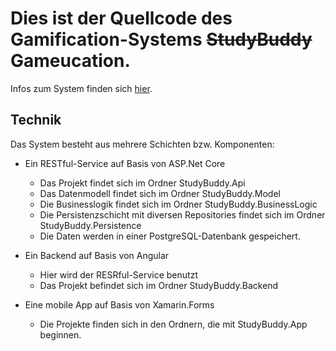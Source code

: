 # Dies ist der Quellcode des Gamification-Systems ~~StudyBuddy~~ Gameucation.

Infos zum System finden sich [hier](https://gameucation.eu).

## Technik

Das System besteht aus mehrere Schichten bzw. Komponenten:

* Ein RESTful-Service auf Basis von ASP.Net Core
  * Das Projekt findet sich im Ordner StudyBuddy.Api
  * Das Datenmodell findet sich im Ordner StudyBuddy.Model
  * Die Businesslogik findet sich im Ordner StudyBuddy.BusinessLogic
  * Die Persistenzschicht mit diversen Repositories findet sich im Ordner StudyBuddy.Persistence
  * Die Daten werden in einer PostgreSQL-Datenbank gespeichert.

* Ein Backend auf Basis von Angular
  * Hier wird der RESRful-Service benutzt
  * Das Projekt befindet sich im Ordner StudyBuddy.Backend

* Eine mobile App auf Basis von Xamarin.Forms
  * Die Projekte finden sich in den Ordnern, die mit StudyBuddy.App beginnen.
